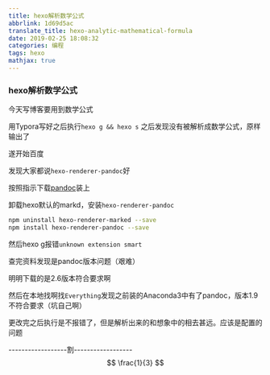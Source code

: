 ```yaml
---
title: hexo解析数学公式
abbrlink: 1d69d5ac
translate_title: hexo-analytic-mathematical-formula
date: 2019-02-25 18:08:32
categories: 编程
tags: hexo
mathjax: true
---
```


### hexo解析数学公式

今天写博客要用到数学公式

用Typora写好之后执行`hexo g && hexo s` 之后发现没有被解析成数学公式，原样输出了

遂开始百度

发现大家都说`hexo-renderer-pandoc`好

按照指示下载[pandoc](https://github.com/jgm/pandoc/releases/download/2.6/pandoc-2.6-windows-x86_64.msi)装上

卸载hexo默认的markd，安装`hexo-renderer-pandoc`

```bash
npm uninstall hexo-renderer-marked --save
npm install hexo-renderer-pandoc --save
```

然后hexo g报错`unknown extension smart`

查完资料发现是pandoc版本问题（艰难）

明明下载的是2.6版本符合要求啊

然后在本地找啊找`Everything`发现之前装的Anaconda3中有了pandoc，版本1.9不符合要求（坑自己啊）

更改完之后执行是不报错了，但是解析出来的和想象中的相去甚远。应该是配置的问题

------------------割------------------
$$
\frac{1}{3}
$$
